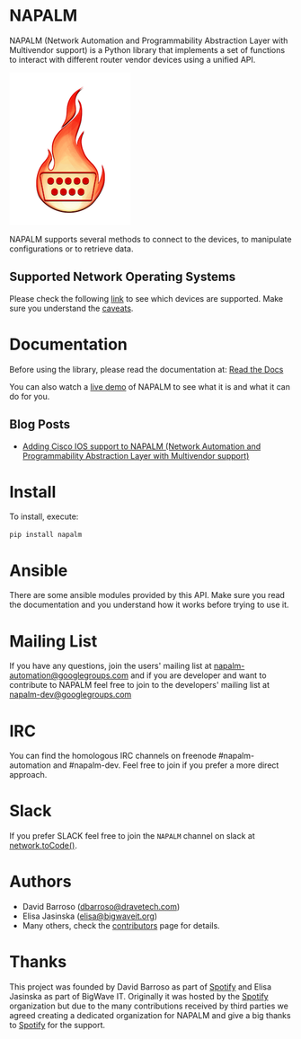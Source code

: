 NAPALM
======
NAPALM (Network Automation and Programmability Abstraction Layer with Multivendor support) is a Python library that implements a set of functions to interact with different router vendor devices using a unified API.

![NAPALM logo](static/logo.png?raw=true "NAPALM logo")

NAPALM supports several methods to connect to the devices, to manipulate configurations or to retrieve data.

Supported Network Operating Systems
-----------------------------------

Please check the following [link](http://napalm.readthedocs.org/en/latest/support/index.html) to see which devices are supported. Make sure you understand the [caveats](http://napalm.readthedocs.org/en/latest/support/index.html#caveats).

Documentation
=============

Before using the library, please read the documentation at: [Read the Docs](http://napalm.readthedocs.org)

You can also watch a [live demo](https://youtu.be/93q-dHC0u0I) of NAPALM to see what it is and what it can do for you.

Blog Posts
----------

* [Adding Cisco IOS support to NAPALM (Network Automation and Programmability Abstraction Layer with Multivendor support)](https://projectme10.wordpress.com/2015/12/07/adding-cisco-ios-support-to-napalm-network-automation-and-programmability-abstraction-layer-with-multivendor-support/)

Install
=======
To install, execute:

``
   pip install napalm
``

Ansible
=======
There are some ansible modules provided by this API. Make sure you read the documentation and you understand how it works before trying to use it.

Mailing List
=======

If you have any questions, join the users' mailing list at [napalm-automation@googlegroups.com](mailto:napalm-automation@googlegroups.com) and if you are developer and want to contribute to NAPALM feel free to join to the developers' mailing list at [napalm-dev@googlegroups.com](mailto:napalm-dev@googlegroups.com)

IRC
===

You can find the homologous IRC channels on freenode #napalm-automation and #napalm-dev. Feel free to join if you prefer a more direct approach.

Slack
=====

If you prefer SLACK feel free to join the ``NAPALM`` channel on slack at [network.toCode()](https://networktocode.herokuapp.com/).


Authors
=======
 * David Barroso ([dbarroso@dravetech.com](mailto:dbarroso@dravetech.com))
 * Elisa Jasinska ([elisa@bigwaveit.org](mailto:elisa@bigwaveit.org))
 * Many others, check the [contributors](https://github.com/spotify/napalm/graphs/contributors) page for details.

Thanks
======

This project was founded by David Barroso as part of [Spotify][spotify] and Elisa Jasinska as part of BigWave IT. Originally it was hosted by the [Spotify][spotify] organization but due to the many contributions received by third parties we agreed creating a dedicated organization for NAPALM and give a big thanks to [Spotify][spotify] for the support. 

[spotify]: www.spotify.com
